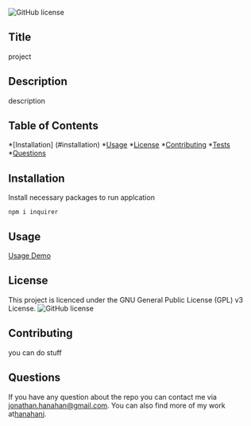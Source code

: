 
  ![GitHub license](https://img.shields.io/badge/license-GNU%20General%20Public%20License%20(GPL)%20v3-blue.svg)
  ## Title
  project
  
  ## Description
  description

 
  ## Table of Contents
  *[Installation] (#installation)
  *[Usage](#usage)
  *[License](#license)
  *[Contributing](#contributing)
  *[Tests](#test)
  *[Questions](#questions)

  ## Installation
  Install necessary packages to run applcation
  
  ````
  npm i inquirer
  ````

 ## Usage
 [Usage Demo](www.google.com)

  ## License
  This project is licenced under the GNU General Public License (GPL) v3 License.
  ![GitHub license](https://img.shields.io/badge/license-GNU%20General%20Public%20License%20(GPL)%20v3-blue.svg)

  ## Contributing
  you can do stuff

  ## Questions
  If you have any question about the repo you can contact me via jonathan.hanahan@gmail.com.
  You can also find more of my work at[hanahanj](https://github.com/hanahanj).



